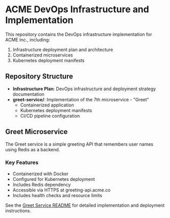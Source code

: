 # ACME DevOps Infrastructure and Implementation

This repository contains the DevOps infrastructure implementation for ACME Inc., including:

1. Infrastructure deployment plan and architecture
2. Containerized microservices
3. Kubernetes deployment manifests

## Repository Structure

- **Infrastructure Plan**: DevOps infrastructure and deployment strategy documentation
- **greet-service/**: Implementation of the 7th microservice - "Greet"
  - Containerized application
  - Kubernetes deployment manifests
  - CI/CD pipeline configuration

## Greet Microservice

The Greet service is a simple greeting API that remembers user names using Redis as a backend. 

### Key Features

- Containerized with Docker
- Configured for Kubernetes deployment
- Includes Redis dependency
- Accessible via HTTPS at greeting-api.acme.co
- Includes health checks and resource limits

See the [Greet Service README](greet-service/README.md) for detailed implementation and deployment instructions. 